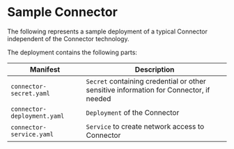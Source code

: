 # Sample Connector

The following represents a sample deployment of a typical Connector independent of the Connector technology.

The deployment contains the following parts:

| Manifest | Description |
|------|-------------|
| `connector-secret.yaml` | `Secret` containing credential or other sensitive information for Connector, if needed |
| `connector-deployment.yaml` | `Deployment` of the Connector |
| `connector-service.yaml` | `Service` to create network access to Connector |


